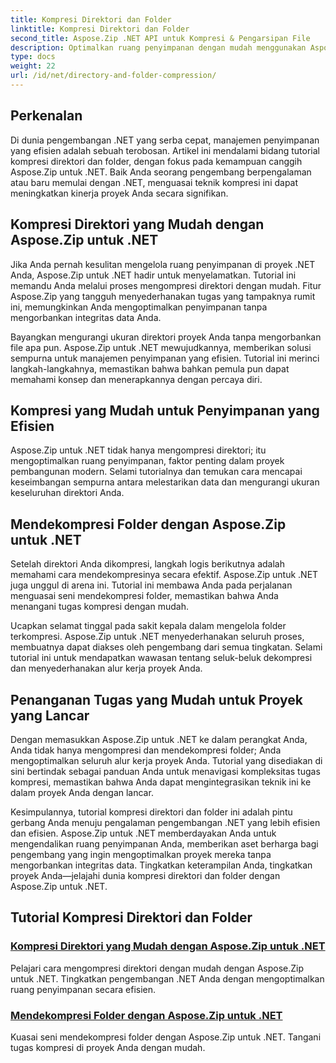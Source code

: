 ```yaml
---
title: Kompresi Direktori dan Folder
linktitle: Kompresi Direktori dan Folder
second_title: Aspose.Zip .NET API untuk Kompresi & Pengarsipan File
description: Optimalkan ruang penyimpanan dengan mudah menggunakan Aspose.Zip untuk .NET. Pelajari teknik kompresi dan dekompresi direktori untuk meningkatkan proyek pengembangan .NET Anda.
type: docs
weight: 22
url: /id/net/directory-and-folder-compression/
---
```


## Perkenalan

Di dunia pengembangan .NET yang serba cepat, manajemen penyimpanan yang efisien adalah sebuah terobosan. Artikel ini mendalami bidang tutorial kompresi direktori dan folder, dengan fokus pada kemampuan canggih Aspose.Zip untuk .NET. Baik Anda seorang pengembang berpengalaman atau baru memulai dengan .NET, menguasai teknik kompresi ini dapat meningkatkan kinerja proyek Anda secara signifikan.

## Kompresi Direktori yang Mudah dengan Aspose.Zip untuk .NET

Jika Anda pernah kesulitan mengelola ruang penyimpanan di proyek .NET Anda, Aspose.Zip untuk .NET hadir untuk menyelamatkan. Tutorial ini memandu Anda melalui proses mengompresi direktori dengan mudah. Fitur Aspose.Zip yang tangguh menyederhanakan tugas yang tampaknya rumit ini, memungkinkan Anda mengoptimalkan penyimpanan tanpa mengorbankan integritas data Anda.

Bayangkan mengurangi ukuran direktori proyek Anda tanpa mengorbankan file apa pun. Aspose.Zip untuk .NET mewujudkannya, memberikan solusi sempurna untuk manajemen penyimpanan yang efisien. Tutorial ini merinci langkah-langkahnya, memastikan bahwa bahkan pemula pun dapat memahami konsep dan menerapkannya dengan percaya diri.

## Kompresi yang Mudah untuk Penyimpanan yang Efisien

Aspose.Zip untuk .NET tidak hanya mengompresi direktori; itu mengoptimalkan ruang penyimpanan, faktor penting dalam proyek pembangunan modern. Selami tutorialnya dan temukan cara mencapai keseimbangan sempurna antara melestarikan data dan mengurangi ukuran keseluruhan direktori Anda.

## Mendekompresi Folder dengan Aspose.Zip untuk .NET

Setelah direktori Anda dikompresi, langkah logis berikutnya adalah memahami cara mendekompresinya secara efektif. Aspose.Zip untuk .NET juga unggul di arena ini. Tutorial ini membawa Anda pada perjalanan menguasai seni mendekompresi folder, memastikan bahwa Anda menangani tugas kompresi dengan mudah.

Ucapkan selamat tinggal pada sakit kepala dalam mengelola folder terkompresi. Aspose.Zip untuk .NET menyederhanakan seluruh proses, membuatnya dapat diakses oleh pengembang dari semua tingkatan. Selami tutorial ini untuk mendapatkan wawasan tentang seluk-beluk dekompresi dan menyederhanakan alur kerja proyek Anda.

## Penanganan Tugas yang Mudah untuk Proyek yang Lancar

Dengan memasukkan Aspose.Zip untuk .NET ke dalam perangkat Anda, Anda tidak hanya mengompresi dan mendekompresi folder; Anda mengoptimalkan seluruh alur kerja proyek Anda. Tutorial yang disediakan di sini bertindak sebagai panduan Anda untuk menavigasi kompleksitas tugas kompresi, memastikan bahwa Anda dapat mengintegrasikan teknik ini ke dalam proyek Anda dengan lancar.

Kesimpulannya, tutorial kompresi direktori dan folder ini adalah pintu gerbang Anda menuju pengalaman pengembangan .NET yang lebih efisien dan efisien. Aspose.Zip untuk .NET memberdayakan Anda untuk mengendalikan ruang penyimpanan Anda, memberikan aset berharga bagi pengembang yang ingin mengoptimalkan proyek mereka tanpa mengorbankan integritas data. Tingkatkan keterampilan Anda, tingkatkan proyek Anda—jelajahi dunia kompresi direktori dan folder dengan Aspose.Zip untuk .NET.
## Tutorial Kompresi Direktori dan Folder
### [Kompresi Direktori yang Mudah dengan Aspose.Zip untuk .NET](./compress-directory/)
Pelajari cara mengompresi direktori dengan mudah dengan Aspose.Zip untuk .NET. Tingkatkan pengembangan .NET Anda dengan mengoptimalkan ruang penyimpanan secara efisien.
### [Mendekompresi Folder dengan Aspose.Zip untuk .NET](./decompress-folder/)
Kuasai seni mendekompresi folder dengan Aspose.Zip untuk .NET. Tangani tugas kompresi di proyek Anda dengan mudah.